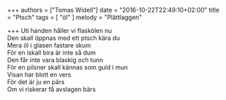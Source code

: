 +++
authors = ["Tomas Widell"]
date = "2016-10-22T22:49:10+02:00"
title = "Ptsch"
tags = [
  "öl"
]
melody = "Plättlaggen"

+++
Uti handen håller vi flaskölen nu  
Den skall öppnas med ett ptsch kära du  
Mera öl i glasen fastare skum  
För en iskall bira är inte så dum  
Den får inte vara blaskig och tunn  
För en pilsner skall kännas som guld i mun  
Visan har blott en vers  
För det är ju en pärs  
Om vi riskerar få avslagen bärs  
